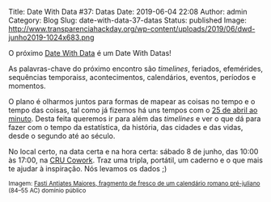 Title: Date With Data #37: Datas
Date: 2019-06-04 22:08
Author: admin
Category: Blog
Slug: date-with-data-37-datas
Status: published
Image: http://www.transparenciahackday.org/wp-content/uploads/2019/06/dwd-junho2019-1024x683.png


O próximo [Date With Data](http://datewithdata.pt/) é um Date With Datas!

As palavras-chave do próximo encontro são *timelines*, feriados, efemérides, sequências temporais*s*, acontecimentos, calendários, eventos, períodos e momentos.

O plano é olharmos juntos para formas de mapear as coisas no tempo e o tempo das coisas, tal como já fizemos há uns tempos com o [25 de abril ao minuto](http://timemapper.okfnlabs.org/thackdaypt/25-de-abril-ao-minuto). Desta feita queremos ir para além das *timelines* e ver o que dá para fazer com o tempo da estatística, da história, das cidades e das vidas, desde o segundo até ao século.

No local certo, na data certa e na hora certa: sábado 8 de junho, das 10:00 às 17:00, na [CRU Cowork](https://cru-cowork.com/). Traz uma tripla, portátil, um caderno e o que mais te ajudar à inspiração. Nós levamos os dados ;)

<small>Imagem: [Fasti Antiates Maiores, fragmento de fresco de um calendário romano pré-juliano](https://commons.wikimedia.org/wiki/File:Roman-calendar.png) (84–55 AC) domínio público</small>
